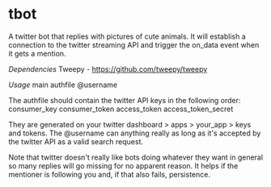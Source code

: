 # tbot
A twitter bot that replies with pictures of cute animals. It will establish a connection to the twitter
streaming API and trigger the on_data event when it gets a mention. 

*Dependencies*
Tweepy - https://github.com/tweepy/tweepy

*Usage*
main authfile @username

The authfile should contain the twitter API keys in the following order:
consumer_key
consumer_token
access_token
access_token_secret

They are generated on your twitter dashboard > apps > your_app > keys and tokens. The @username can
anything really as long as it's accepted by the twitter API as a valid search request.

Note that twitter doesn't really like bots doing whatever they want in general so many replies will
go missing for no apparent reason. It helps if the mentioner is following you and, if that also fails,
persistence.
